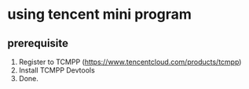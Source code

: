 # using tencent mini program 

## prerequisite

1. Register to TCMPP  (https://www.tencentcloud.com/products/tcmpp)
2. Install TCMPP Devtools
3. Done.